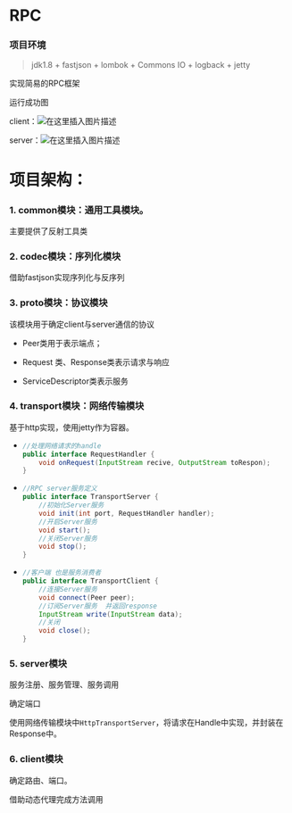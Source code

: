 



# RPC

### 项目环境

> jdk1.8  + fastjson + lombok + Commons IO + logback + jetty

实现简易的RPC框架

运行成功图

client：![在这里插入图片描述](https://img-blog.csdnimg.cn/aeb82cf768e74f27adaa71e63dde2f82.png)



server：![在这里插入图片描述](https://img-blog.csdnimg.cn/27125fa6520d4c5684be9ac15adc7258.png)



# 项目架构：

### 1. common模块：通用工具模块。

主要提供了反射工具类

### 2. codec模块：序列化模块

借助fastjson实现序列化与反序列

### 3. proto模块：协议模块

该模块用于确定client与server通信的协议

- Peer类用于表示端点；

- Request 类、Response类表示请求与响应
- ServiceDescriptor类表示服务

### 4. transport模块：网络传输模块

基于http实现，使用jetty作为容器。

- ```java
  //处理网络请求的handle
  public interface RequestHandler {
      void onRequest(InputStream recive, OutputStream toRespon);
  }
  ```

- ``` java
  //RPC server服务定义
  public interface TransportServer {
      //初始化Server服务
      void init(int port, RequestHandler handler);
      //开启Server服务
      void start();
      //关闭Server服务
      void stop();
  }
  ```

- ```java
  //客户端 也是服务消费者
  public interface TransportClient {
      //连接Server服务
      void connect(Peer peer);
      //订阅Server服务  并返回response
      InputStream write(InputStream data);
      //关闭
      void close();
  }
  ```



### 5. server模块

服务注册、服务管理、服务调用

确定端口

使用网络传输模块中`HttpTransportServer`，将请求在Handle中实现，并封装在Response中。

### 6. client模块

确定路由、端口。

借助动态代理完成方法调用



